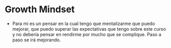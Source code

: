 # Growth Mindset
- Para mi es un pensar en la cual tengo que mentalizarme que puedo mejorar, que puedo superar las expectativas que tengo sobre este curso y no debería pensar en rendirme por mucho que se complique. Paso a paso se irá mejorando.
